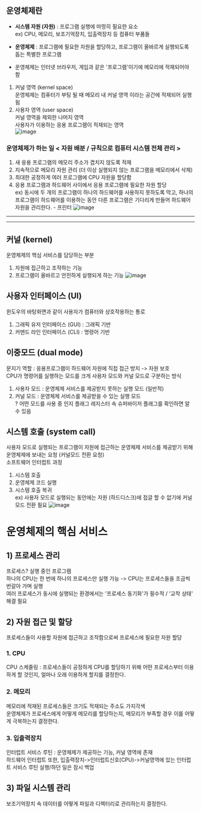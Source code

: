 ## 운영체제란

- **시스템 자원 (자원)** : 프로그램 실행에 마땅히 필요한 요소   
ex) CPU, 메모리, 보조기억장치, 입출력장치 등 컴퓨터 부품들   

- **운영체제** : 프로그램에 필요한 자원을 할당하고, 프로그램이 올바르게 실행되도록 돕는 특별한 프로그램  

- 운영체제는 인터넷 브라우저, 게임과 같은 '프로그램'이기에 메모리에 적재되어야 함
1. 커널 영역 (kernel space)       
   운영체제는 컴퓨터가 부팅 될 때 메모리 내 커널 영역 이라는 공간에 적재되어 실행됨
2. 사용자 영역 (user space)      
   커널 영역을 제외한 나머지 영역        
   사용자가 이용하는 응용 프로그램이 적재되는 영역     
![image](https://github.com/0sun-creater/CS_study/assets/54173210/7e921b2d-da89-48b8-8599-68ce14e18753)

### 운영체제가 하는 일 < 자원 배분 / 규칙으로 컴퓨터 시스템 전체 관리 >
1. 새 응용 프로그램의 메모리 주소가 겹치지 않도록 적재
2. 지속적으로 메모리 자원 관리 (더 이상 실행되지 않는 프로그램을 메모리에서 삭제)
3. 최대한 공정하게 여러 프로그램에 CPU 자원을 할당함
5. 응용 프로그램과 하드웨어 사이에서 응용 프로그램에 필요한 자원 할당       
   ex) 동시에 두 개의 프로그램이 하나의 하드웨어를 사용하지 못하도록 막고, 하나의 프로그램이 하드웨어를 이용하는 동안 다른 프로그램은 기다리게 만들어 하드웨어 자원을 관리한다. - 프린터
![image](https://github.com/0sun-creater/CS_study/assets/54173210/26c53a2e-b101-48f5-806f-5ef0224cb320)

----
----
## 커널 (kernel)
운영체제의 핵심 서비스를 담당하는 부분
1. 자원에 접근하고 조작하는 기능
2. 프로그램이 올바르고 안전하게 실행되게 하는 기능
![image](https://github.com/0sun-creater/CS_study/assets/54173210/cd68d9d2-5b25-4dda-bfd6-3697fe243bc6)


## 사용자 인터페이스 (UI)
윈도우의 바탕화면과 같이 사용자가 컴퓨터와 상호작용하는 통로
1. 그래픽 유저 인터페이스 (GUI) : 그래픽 기반
2. 커맨드 라인 인터페이스 (CLI) : 명령어 기반


## 이중모드 (dual mode)
문지기 역할 : 응용프로그램이 하드웨어 자원에 직접 접근 방지 -> 자원 보호        
CPU가 명령어를 실행하는 모드를 크게 사용자 모드와 커널 모드로 구분하는 방식    
1. 사용자 모드 : 운영체제 서비스를 제공받지 못하는 실행 모드 (일반적)
2. 커널 모드 : 운영체제 서비스를 제공받을 수 있는 실행 모드      
? 어떤 모드를 사용 중 인지 플래그 레지스터 속 슈퍼바이저 플래그를 확인하면 알 수 있음

## 시스템 호출 (system call)
사용자 모드로 실행되는 프로그램이 자원에 접근하는 운영체제 서비스를 제공받기 위해 운영체제에 보내는 요청 (커널모드 전환 요청)    
소프트웨어 인터럽트 과정    
1. 시스템 호출
2. 운영체제 코드 실행
3. 시스템 호출 복귀    
ex) 사용자 모드로 실행되는 동안에는 자원 (하드디스크)에 접글 할 수 없기에 커널 모드 전환 필요
![image](https://github.com/0sun-creater/CS_study/assets/54173210/bbdf418c-6778-40fd-95be-839163d432eb)


# 운영체제의 핵심 서비스

## 1) 프로세스 관리
프로세스? 실행 중인 프로그램    
하나의 CPU는 한 번에 하나의 프로세스만 실행 가능 -> CPU는 프로세스들을 조금씩 번갈아 가며 실행    
여러 프로세스가 동시에 실행되는 환경에서는 '프로세스 동기화'가 필수적 / '교착 상태' 해결 필요    

## 2) 자원 접근 및 할당
프로세스들이 사용할 자원에 접근하고 조작함으로써 프로세스에 필요한 자원 할당
### 1. CPU
CPU 스케줄링 : 프로세스들이 공정하게 CPU를 할당하기 위해 어떤 프로세스부터 이용하게 할 것인지, 얼마나 오래 이용하게 할지를 결정한다.  
### 2. 메모리
메모리에 적재된 프로세스들은 크기도 적재되는 주소도 가지각색     
운영체제가 프로세스에게 어떻게 메모리를 할당하는지, 메모리가 부족할 경우 이를 어떻게 극복하는지 결정한다.    
### 3. 입출력장치
인터럽트 서비스 루틴 : 운영체제가 제공하는 기능, 커널 영역에 존재    
하드웨어 인터럽트 또한, 입출력장치->인터럽트신호(CPU)->커널영역에 있는 인터럽트 서비스 루틴 실행/하던 일은 잠시 백업   


## 3) 파일 시스템 관리
보조기억장치 속 데이터를 어떻게 파일과 디렉터리로 관리하는지 결정한다.


